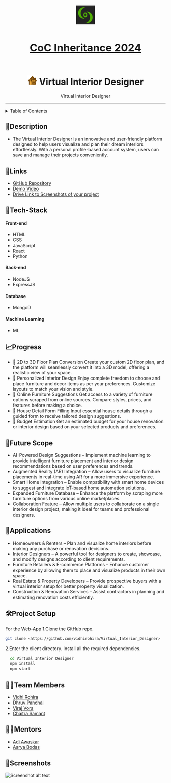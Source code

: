 <h1 align="center">
  <a href="https://github.com/CommunityOfCoders/Inheritance-2024">
    <img src="./COC.png" alt="CoC Inheritance 2024" width="60" height="60">
    <h3> <b> CoC Inheritance 2024 </b> </h3>
  </a>
  <br>
 <img src="./LOGO.png" alt="Virtual Interior Designer" width="30" height="30">
  <b> Virtual Interior Designer </b> 
</h1>

<div align="center">
   Virtual Interior Designer
</div>
<hr>

<details>
<summary>Table of Contents</summary>

- [Description](#description)
- [Links](#links)
- [Tech Stack](#tech-stack)
- [Progress](#progress)
- [Future Scope](#future-scope)
- [Applications](#applications)
- [Project Setup](#project-setup)
- [Usage](#usage)
- [Team Members](#team-members)
- [Mentors](#mentors)
- [Screenshots](#screenshots)

</details>

## 📝Description
- The Virtual Interior Designer is an innovative and user-friendly platform designed to help users visualize and plan their dream interiors effortlessly. With a personal profile-based account system, users can save and manage their projects conveniently.



## 🔗Links

- [GitHub Repository](https://github.com/vidhirohira/Virtual_Interior_Designer)
- [Demo Video]()
- [Drive Link to Screenshots of your project]()




## 🤖Tech-Stack

#### Front-end
- HTML
- CSS
- JavaScript
- React
- Python

#### Back-end
- NodeJS
- ExpressJS

#### Database
- MongoD

#### Machine Learning
- ML

## 📈Progress
- 🔹 2D to 3D Floor Plan Conversion
  Create your custom 2D floor plan, and the platform will seamlessly convert it into a 3D model, offering a realistic view of your space.
- 🔹 Personalized Interior Design
  Enjoy complete freedom to choose and place furniture and decor items as per your preferences.
  Customize layouts to match your vision and style.
- 🔹 Online Furniture Suggestions
  Get access to a variety of furniture options scraped from online sources.
  Compare styles, prices, and features before making a choice.
- 🔹 House Detail Form Filling
  Input essential house details through a guided form to receive tailored design suggestions.
- 🔹 Budget Estimation
   Get an estimated budget for your house renovation or interior design based on your selected products and preferences.



## 🔮Future Scope
- AI-Powered Design Suggestions – Implement machine learning to provide intelligent furniture placement and interior design recommendations based on user preferences and trends.
- Augmented Reality (AR) Integration – Allow users to visualize furniture placements in real-time using AR for a more immersive experience.
- Smart Home Integration – Enable compatibility with smart home devices to suggest and integrate IoT-based home automation solutions.
- Expanded Furniture Database – Enhance the platform by scraping more furniture options from various online marketplaces.
- Collaboration Feature – Allow multiple users to collaborate on a single interior design project, making it ideal for teams and professional designers.

## 💸Applications
- Homeowners & Renters – Plan and visualize home interiors before making any purchase or renovation decisions.
- Interior Designers – A powerful tool for designers to create, showcase, and modify designs according to client requirements.
- Furniture Retailers & E-commerce Platforms – Enhance customer experience by allowing them to place and visualize products in their own space.
- Real Estate & Property Developers – Provide prospective buyers with a virtual interior setup for better property visualization.
- Construction & Renovation Services – Assist contractors in planning and estimating renovation costs efficiently.

## 🛠Project Setup

For the Web-App 1.Clone the GitHub repo.
```bash
git clone <https://github.com/vidhirohira/Virtual_Interior_Designer>
```
2.Enter the client directory. Install all the required dependencies.
```bash
  cd Virtual Interior Designer
  npm install
  npm start
```


## 👨‍💻Team Members
- [Vidhi Rohira ](https://github.com/vidhirohira)
- [Dhruv Panchal ](https://github.com/Dhruvp18)
- [Viraj Vora ](https://github.com/viraj200524)
- [Chaitra Samant ](https://github.com/chaitra-samant)

## 👨‍🏫Mentors
- [Adi Awaskar ](https://github.com/adiawaskar)
- [Aarya Bodas ]()

## 📱Screenshots


![Screenshot alt text]( "screenshot")


